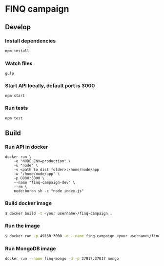 # FINQ campaign

## Develop

### Install dependencies
```bash
npm install
```

### Watch files
```
gulp
```

### Start API locally, default port is 3000
```
npm start
```

### Run tests
```
npm test
```

## Build
### Run API in docker
```
docker run \
    -e "NODE_ENV=production" \
    -u "node" \
    -v <path to dist folder>:/home/node/app
    -w "/home/node/app" \
    -p 8080:3000 \
    --name "finq-campaign-dev" \
    --rm \
    node:boron sh -c "node index.js"
```

### Build docker image

```bash
$ docker build -t <your username>/finq-campaign .
```
### Run the image 

```bash
$ docker run -p 49160:3000 -d --name finq-campaign <your username>/finq-campaign
```

### Run MongoDB image
```bash
docker run --name finq-mongo -d -p 27017:27017 mongo
```
